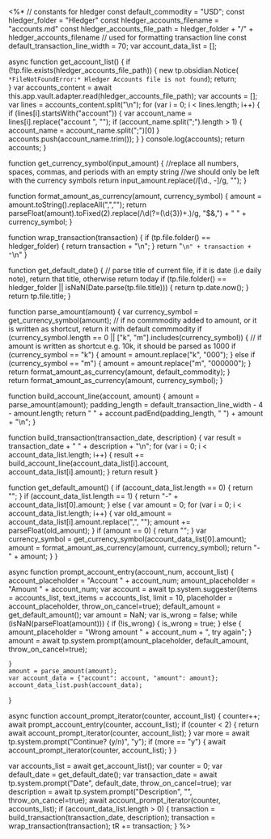 <%* 
// constants for hledger
const default_commodity = "USD";
const hledger_folder = "Hledger"
const hledger_accounts_filename = "accounts.md"
const hledger_accounts_file_path = hledger_folder + "/" + hledger_accounts_filename
// used for formatting transaction line
const default_transaction_line_width = 70;
var account_data_list = [];

async function get_account_list() {
    if (!tp.file.exists(hledger_accounts_file_path)) {
        new tp.obsidian.Notice(
            `*FileNotFoundError:*
            Hledger Accounts file is not found`);
        return;    
    }
    var accounts_content = await this.app.vault.adapter.read(hledger_accounts_file_path);
    var accounts = [];
    var lines = accounts_content.split("\n");
    for (var i = 0; i < lines.length; i++) {
        if (lines[i].startsWith("account")) {
            var account_name = lines[i].replace("account ", "");
            if (account_name.split(";").length > 1) {
                account_name = account_name.split(";")[0]
            }
            accounts.push(account_name.trim());
        }
    }
	console.log(accounts);
    return accounts;
}


function get_currency_symbol(input_amount) {
    //replace all numbers, spaces, commas, and periods with an empty string
    //we should only be left with the currency symbols
    return input_amount.replace(/[\d\., -]/g, "");
}


function format_amount_as_currency(amount, currency_symbol) {
    amount = amount.toString().replaceAll(",","");
    return parseFloat(amount).toFixed(2).replace(/\d(?=(\d{3})+\.)/g, "$&,") + " " + currency_symbol;
}


function wrap_transaction(transaction) {
    if (tp.file.folder() == hledger_folder) {
        return transaction + "\n";
    }
    return "```\n" + transaction + "```\n"
}


function get_default_date() {
    // parse title of current file, if it is date (i.e daily note), return that title, otherwise return today
    if (tp.file.folder() == hledger_folder || isNaN(Date.parse(tp.file.title))) {
        return tp.date.now();
    }
    return tp.file.title;
}


function parse_amount(amount) {
    var currency_symbol = get_currency_symbol(amount);
    // if no commmodity added to amount, or it is written as shortcut, return it with default commmodity
    if (currency_symbol.length == 0 || ["k", "m"].includes(currency_symbol)) {
        // if amount is written as shortcut e.g. 10k, it should be parsed as 1000
        if (currency_symbol == "k") {
            amount = amount.replace("k", "000");
        } else if (currency_symbol == "m") {
            amount = amount.replace("m", "000000");
        }
        return format_amount_as_currency(amount, default_commodity);
    }    
    return format_amount_as_currency(amount, currency_symbol);
}


function build_account_line(account, amount) {
    amount = parse_amount(amount);
    padding_length = default_transaction_line_width - 4 - amount.length;
    return "    " + account.padEnd(padding_length, " ") + amount + "\n";
}


function build_transaction(transaction_date, description) {
    var result = transaction_date + " " + description + "\n";
    for (var i = 0; i < account_data_list.length; i++) {
        result += build_account_line(account_data_list[i].account, account_data_list[i].amount);
    }
    return result
}


function get_default_amount() {
    if (account_data_list.length == 0) {
        return "";
    }
    if (account_data_list.length == 1) {
        return "-" + account_data_list[0].amount;
    }
    else {
        var amount = 0;
        for (var i = 0; i < account_data_list.length; i++) {
            var old_amount = account_data_list[i].amount.replace(",", "");
            amount += parseFloat(old_amount);
        }
		if (amount == 0) {
		    return "";
		}
        var currency_symbol = get_currency_symbol(account_data_list[0].amount);
        amount = format_amount_as_currency(amount, currency_symbol);
        return "-" + amount;
    }
}


async function prompt_account_entry(account_num, account_list) {
    account_placeholder = "Account " + account_num;
    amount_placeholder = "Amount " + account_num;
    var account = await tp.system.suggester(items = accounts_list, text_items = accounts_list, limit = 10, placeholder = account_placeholder, throw_on_cancel=true);
    default_amount = get_default_amount();
    var amount = NaN;
    var is_wrong = false;
    while (isNaN(parseFloat(amount))) {
        if (!is_wrong) {
            is_wrong = true;
        }
        else {
            amount_placeholder = "Wrong amount " + account_num + ", try again";
        }
        amount = await tp.system.prompt(amount_placeholder, default_amount, throw_on_cancel=true);
        
    }
    amount = parse_amount(amount);
    var account_data = {"account": account, "amount": amount};
    account_data_list.push(account_data);
}

async function account_prompt_iterator(counter, account_list) {
    counter++;
    await prompt_account_entry(counter, account_list);
    if (counter < 2) {
        return await account_prompt_iterator(counter, account_list);
    }
    var more = await tp.system.prompt("Continue? (y/n)", "y");
    if (more == "y") {
        await account_prompt_iterator(counter, account_list);
    }
}


var accounts_list = await get_account_list();
var counter = 0;
var default_date = get_default_date();
var transaction_date = await tp.system.prompt("Date", default_date, throw_on_cancel=true);
var description = await tp.system.prompt("Description", "", throw_on_cancel=true);
await account_prompt_iterator(counter, accounts_list);
if (account_data_list.length > 0) {
    transaction = build_transaction(transaction_date, description);
    transaction = wrap_transaction(transaction);
    tR += transaction;
}
%>